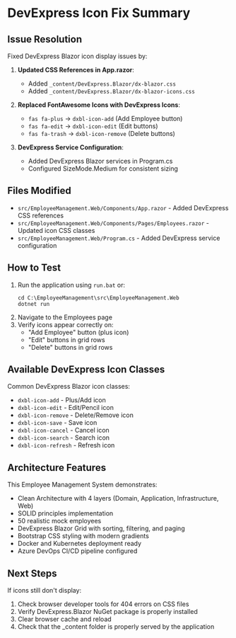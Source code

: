 # DevExpress Icon Fix Summary

## Issue Resolution
Fixed DevExpress Blazor icon display issues by:

1. **Updated CSS References in App.razor**:
   - Added `_content/DevExpress.Blazor/dx-blazor.css`
   - Added `_content/DevExpress.Blazor/dx-blazor-icons.css`

2. **Replaced FontAwesome Icons with DevExpress Icons**:
   - `fas fa-plus` → `dxbl-icon-add` (Add Employee button)
   - `fas fa-edit` → `dxbl-icon-edit` (Edit buttons)
   - `fas fa-trash` → `dxbl-icon-remove` (Delete buttons)

3. **DevExpress Service Configuration**:
   - Added DevExpress Blazor services in Program.cs
   - Configured SizeMode.Medium for consistent sizing

## Files Modified
- `src/EmployeeManagement.Web/Components/App.razor` - Added DevExpress CSS references
- `src/EmployeeManagement.Web/Components/Pages/Employees.razor` - Updated icon CSS classes
- `src/EmployeeManagement.Web/Program.cs` - Added DevExpress service configuration

## How to Test
1. Run the application using `run.bat` or:
   ```
   cd C:\EmployeeManagement\src\EmployeeManagement.Web
   dotnet run
   ```
2. Navigate to the Employees page
3. Verify icons appear correctly on:
   - "Add Employee" button (plus icon)
   - "Edit" buttons in grid rows
   - "Delete" buttons in grid rows

## Available DevExpress Icon Classes
Common DevExpress Blazor icon classes:
- `dxbl-icon-add` - Plus/Add icon
- `dxbl-icon-edit` - Edit/Pencil icon
- `dxbl-icon-remove` - Delete/Remove icon
- `dxbl-icon-save` - Save icon
- `dxbl-icon-cancel` - Cancel icon
- `dxbl-icon-search` - Search icon
- `dxbl-icon-refresh` - Refresh icon

## Architecture Features
This Employee Management System demonstrates:
- Clean Architecture with 4 layers (Domain, Application, Infrastructure, Web)
- SOLID principles implementation
- 50 realistic mock employees
- DevExpress Blazor Grid with sorting, filtering, and paging
- Bootstrap CSS styling with modern gradients
- Docker and Kubernetes deployment ready
- Azure DevOps CI/CD pipeline configured

## Next Steps
If icons still don't display:
1. Check browser developer tools for 404 errors on CSS files
2. Verify DevExpress.Blazor NuGet package is properly installed
3. Clear browser cache and reload
4. Check that the _content folder is properly served by the application
